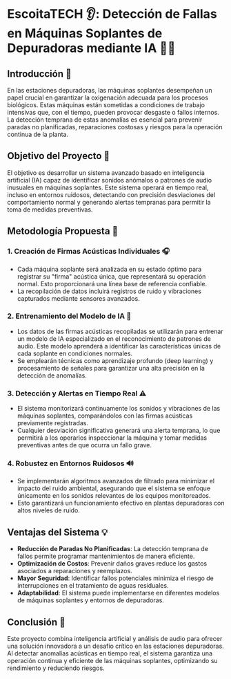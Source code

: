 # EscoitaTECH 👂: Detección de Fallas en Máquinas Soplantes de Depuradoras mediante IA 🚰🤖 

## Introducción 🌱
En las estaciones depuradoras, las máquinas soplantes desempeñan un papel crucial en garantizar la oxigenación adecuada para los procesos biológicos. Estas máquinas están sometidas a condiciones de trabajo intensivas que, con el tiempo, pueden provocar desgaste o fallos internos. La detección temprana de estas anomalías es esencial para prevenir paradas no planificadas, reparaciones costosas y riesgos para la operación continua de la planta.

## Objetivo del Proyecto 🎯
El objetivo es desarrollar un sistema avanzado basado en inteligencia artificial (IA) capaz de identificar sonidos anómalos o patrones de audio inusuales en máquinas soplantes. Este sistema operará en tiempo real, incluso en entornos ruidosos, detectando con precisión desviaciones del comportamiento normal y generando alertas tempranas para permitir la toma de medidas preventivas.

## Metodología Propuesta 🔬

### 1. Creación de Firmas Acústicas Individuales 🎧
- Cada máquina soplante será analizada en su estado óptimo para registrar su "firma" acústica única, que representará su operación normal. Esto proporcionará una línea base de referencia confiable.
- La recopilación de datos incluirá registros de ruido y vibraciones capturados mediante sensores avanzados.

### 2. Entrenamiento del Modelo de IA 🧠
- Los datos de las firmas acústicas recopiladas se utilizarán para entrenar un modelo de IA especializado en el reconocimiento de patrones de audio. Este modelo aprenderá a identificar las características únicas de cada soplante en condiciones normales.
- Se emplearán técnicas como aprendizaje profundo (deep learning) y procesamiento de señales para garantizar una alta precisión en la detección de anomalías.

### 3. Detección y Alertas en Tiempo Real ⚠️
- El sistema monitorizará continuamente los sonidos y vibraciones de las máquinas soplantes, comparándolos con las firmas acústicas previamente registradas.
- Cualquier desviación significativa generará una alerta temprana, lo que permitirá a los operarios inspeccionar la máquina y tomar medidas preventivas antes de que ocurra un fallo grave.

### 4. Robustez en Entornos Ruidosos 🔊
- Se implementarán algoritmos avanzados de filtrado para minimizar el impacto del ruido ambiental, asegurando que el sistema se enfoque únicamente en los sonidos relevantes de los equipos monitoreados.
- Esto garantizará un funcionamiento efectivo en plantas depuradoras con altos niveles de ruido.

## Ventajas del Sistema 💡
- **Reducción de Paradas No Planificadas**: La detección temprana de fallos permite programar mantenimientos de manera eficiente.
- **Optimización de Costos**: Prevenir daños graves reduce los gastos asociados a reparaciones y reemplazos.
- **Mayor Seguridad**: Identificar fallos potenciales minimiza el riesgo de interrupciones en el tratamiento de aguas residuales.
- **Adaptabilidad**: El sistema puede implementarse en diferentes modelos de máquinas soplantes y entornos de depuradoras.

## Conclusión 🏁
Este proyecto combina inteligencia artificial y análisis de audio para ofrecer una solución innovadora a un desafío crítico en las estaciones depuradoras. Al detectar anomalías acústicas en tiempo real, el sistema garantiza una operación continua y eficiente de las máquinas soplantes, optimizando su rendimiento y reduciendo riesgos.
